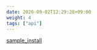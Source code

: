 ```yaml
---
date: 2020-09-02T12:29:28+09:00
weight: 4
tags: ["api"]
---
```


[sample_install](/api/sample/sample_install)
